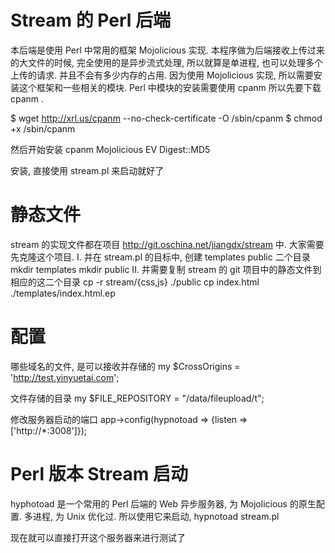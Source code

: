 # Stream 的 Perl 后端 
本后端是使用 Perl 中常用的框架 Mojolicious 实现. 本程序做为后端接收上传过来的大文件的时候, 完全使用的是异步流式处理, 所以就算是单进程, 也可以处理多个上传的请求. 并且不会有多少内存的占用.
因为使用 Mojolicious 实现, 所以需要安装这个框架和一些相关的模块. Perl 中模块的安装需要使用 cpanm 所以先要下载 cpanm .

$ wget  http://xrl.us/cpanm  --no-check-certificate -O /sbin/cpanm
$ chmod +x  /sbin/cpanm 

然后开始安装
cpanm Mojolicious EV Digest::MD5 

安装, 直接使用 stream.pl 来启动就好了
# 静态文件
stream 的实现文件都在项目 http://git.oschina.net/jiangdx/stream 中. 大家需要先克隆这个项目.
    I. 并在 stream.pl 的目标中, 创建 templates public 二个目录
        mkdir templates
        mkdir public
    II. 并需要复制 stream 的 git 项目中的静态文件到相应的这二个目录
        cp -r stream/{css,js}  ./public
        cp index.html ./templates/index.html.ep

# 配置
哪些域名的文件, 是可以接收并存储的
my $CrossOrigins = 'http://test.yinyuetai.com';

文件存储的目录
my $FILE_REPOSITORY = "/data/fileupload/t";

修改服务器启动的端口
app->config(hypnotoad => {listen => ['http://*:3008']});


# Perl 版本 Stream 启动
hyphotoad 是一个常用的 Perl 后端的 Web 异步服务器, 为 Mojolicious 的原生配置. 多进程, 为 Unix 优化过. 所以使用它来启动, 
hypnotoad stream.pl 

现在就可以直接打开这个服务器来进行测试了
